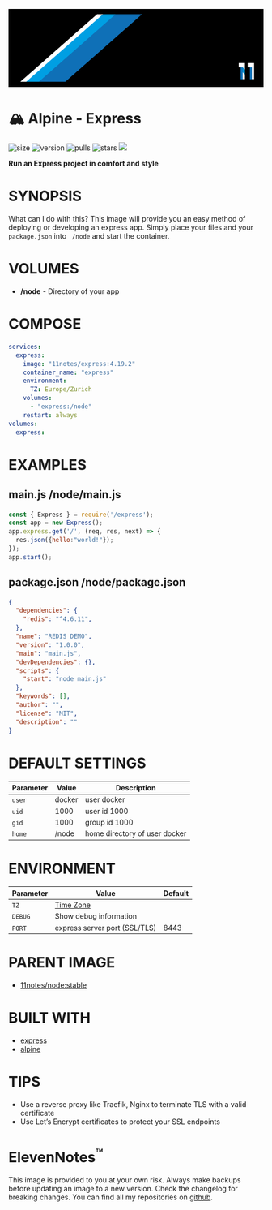 ![Banner](https://github.com/11notes/defaults/blob/main/static/img/banner.png?raw=true)

# 🏔️ Alpine - Express
![size](https://img.shields.io/docker/image-size/11notes/express/4.19.2?color=0eb305) ![version](https://img.shields.io/docker/v/11notes/express/4.19.2?color=eb7a09) ![pulls](https://img.shields.io/docker/pulls/11notes/express?color=2b75d6) ![stars](https://img.shields.io/docker/stars/11notes/express?color=e6a50e) [<img src="https://img.shields.io/badge/github-11notes-blue?logo=github">](https://github.com/11notes)

**Run an Express project in comfort and style**

# SYNOPSIS
What can I do with this? This image will provide you an easy method of deploying or developing an express app. Simply place your files and your `package.json` into ` /node` and start the container.

# VOLUMES
* **/node** - Directory of your app

# COMPOSE
```yaml
services:
  express:
    image: "11notes/express:4.19.2"
    container_name: "express"
    environment:
      TZ: Europe/Zurich
    volumes:
      - "express:/node"
    restart: always
volumes:
  express:
```

# EXAMPLES
## main.js /node/main.js
```js
const { Express } = require('/express');
const app = new Express();
app.express.get('/', (req, res, next) => {
  res.json({hello:"world!"});
});
app.start();
```

## package.json /node/package.json
```json
{
  "dependencies": {
    "redis": "^4.6.11",
  },
  "name": "REDIS DEMO",
  "version": "1.0.0",
  "main": "main.js",
  "devDependencies": {},
  "scripts": {
    "start": "node main.js"
  },
  "keywords": [],
  "author": "",
  "license": "MIT",
  "description": ""
}
```

# DEFAULT SETTINGS
| Parameter | Value | Description |
| --- | --- | --- |
| `user` | docker | user docker |
| `uid` | 1000 | user id 1000 |
| `gid` | 1000 | group id 1000 |
| `home` | /node | home directory of user docker |

# ENVIRONMENT
| Parameter | Value | Default |
| --- | --- | --- |
| `TZ` | [Time Zone](https://en.wikipedia.org/wiki/List_of_tz_database_time_zones) | |
| `DEBUG` | Show debug information | |
| `PORT` | express server port (SSL/TLS) | 8443 |

# PARENT IMAGE
* [11notes/node:stable](https://hub.docker.com/r/11notes/node)

# BUILT WITH
* [express](https://expressjs.com)
* [alpine](https://alpinelinux.org)

# TIPS
* Use a reverse proxy like Traefik, Nginx to terminate TLS with a valid certificate
* Use Let’s Encrypt certificates to protect your SSL endpoints

# ElevenNotes<sup>™️</sup>
This image is provided to you at your own risk. Always make backups before updating an image to a new version. Check the changelog for breaking changes. You can find all my repositories on [github](https://github.com/11notes).
    
